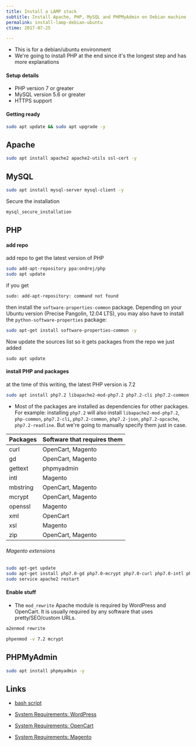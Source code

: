 ```yaml
---
title: Install a LAMP stack
subtitle: Install Apache, PHP, MySQL and PHPMyAdmin on Debian machine
permalink: install-lamp-debian-ubuntu
ctime: 2017-07-25

---
```


- This is for a debian/ubuntu environment
- We're going to install PHP at the end since it's the longest step and has more explanations

#### Setup details

- PHP version 7 or greater
- MySQL version 5.6 or greater
- HTTPS support

#### Getting ready

```bash
sudo apt update && sudo apt upgrade -y
```

## Apache

```bash
sudo apt install apache2 apache2-utils ssl-cert -y
```

## MySQL

```bash
sudo apt install mysql-server mysql-client -y
```

Secure the installation 

```bash
mysql_secure_installation
```

## PHP

#### add repo

add repo to get the latest version of PHP

```bash
sudo add-apt-repository ppa:ondrej/php
sudo apt update
```

if you get

```bash
sudo: add-apt-repository: command not found
```

then install the `software-properties-common` package. Depending on your Ubuntu version (Precise Pangolin, 12.04 LTS), you may also have to install the `python-software-properties` package:

```bash
sudo apt-get install software-properties-common -y
```

Now update the sources list so it gets packages from the repo we just added

```
sudo apt update
```

#### install PHP and packages
at the time of this writing, the latest PHP version is 7.2

```bash
sudo apt install php7.2 libapache2-mod-php7.2 php7.2-cli php7.2-common php-curl php7.2-curl php7.2-dev php7.2-gd php7.2-intl php7.2-mcrypt php7.2-mbstring php7.2-mysql php7.2-pspell php7.2-recode php7.2-xml php-imagick php-pear php-gettext -y

```

- Most of the packages are installed as dependencies for other packages. For example: installing `php7.2` will also install `libapache2-mod-php7.2`, `php-common`, `php7.2-cli`, `php7.2-common`, `php7.2-json`, `php7.2-opcache`, `php7.2-readline`. But we're going to manually specify them just in case.

| Packages    | Software that requires them |
|-------------|-----------------------------|
| curl | OpenCart, Magento |
| gd | OpenCart, Magento |
| gettext | phpmyadmin |
| intl | Magento |
| mbstring | OpenCart, Magento |
| mcrypt | OpenCart, Magento |
| openssl | Magento |
| xml | OpenCart |
| xsl | Magento |
| zip | OpenCart, Magento |


###### Magento extensions

```bash
sudo apt-get update
sudo apt-get install php7.0-gd php7.0-mcrypt php7.0-curl php7.0-intl php7.0-xsl php7.0-mbstring php7.0-openssl php7.0-zip
sudo service apache2 restart
```

#### Enable stuff

- The `mod_rewrite` Apache module is required by WordPress and OpenCart. It is usually required by any software that uses pretty/SEO/custom URLs.

```bash
a2enmod rewrite
```

```bash
phpenmod -v 7.2 mcrypt
```

## PHPMyAdmin

```bash
sudo apt install phpmyadmin -y
```

Links
---

- [bash script](https://github.com/aamnah/bash-scripts/blob/master/install_lamp_debian.sh)

- [System Requirements: WordPress](https://wordpress.org/about/requirements/)
- [System Requirements: OpenCart](http://docs.opencart.com/requirements/)
- [System Requirements: Magento](http://docs.magento.com/m1/ce/user_guide/magento/system-requirements.html)